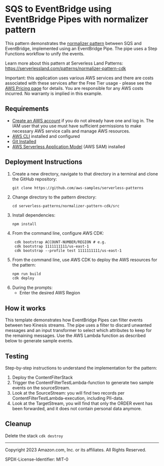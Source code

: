 # SQS to EventBridge using EventBridge Pipes with normalizer pattern

This pattern demonstrates the [normalizer pattern](https://www.enterpriseintegrationpatterns.com/Normalizer.html) between SQS and EventBridge, implemented using an EventBridge Pipe. The pipe uses a Step Functions workflow to unify the events.

Learn more about this pattern at Serverless Land Patterns: https://serverlessland.com/patterns/normalizer-pattern-cdk

Important: this application uses various AWS services and there are costs associated with these services after the Free Tier usage - please see the [AWS Pricing page](https://aws.amazon.com/pricing/) for details. You are responsible for any AWS costs incurred. No warranty is implied in this example.

## Requirements

* [Create an AWS account](https://portal.aws.amazon.com/gp/aws/developer/registration/index.html) if you do not already have one and log in. The IAM user that you use must have sufficient permissions to make necessary AWS service calls and manage AWS resources.
* [AWS CLI](https://docs.aws.amazon.com/cli/latest/userguide/install-cliv2.html) installed and configured
* [Git Installed](https://git-scm.com/book/en/v2/Getting-Started-Installing-Git)
* [AWS Serverless Application Model](https://docs.aws.amazon.com/serverless-application-model/latest/developerguide/serverless-sam-cli-install.html) (AWS SAM) installed

## Deployment Instructions

1. Create a new directory, navigate to that directory in a terminal and clone the GitHub repository:
    ``` 
    git clone https://github.com/aws-samples/serverless-patterns
    ```
1. Change directory to the pattern directory:
    ```
    cd serverless-patterns/normalizer-pattern-cdk/src
    ```
1. Install dependencies:
    ```
    npm install
    ```
1. From the command line, configure AWS CDK:
   ```
    cdk bootstrap ACCOUNT-NUMBER/REGION # e.g.
    cdk bootstrap 1111111111/us-east-1
    cdk bootstrap --profile test 1111111111/us-east-1
   ```
1. From the command line, use AWS CDK to deploy the AWS resources for the pattern:
   ```bash
   npm run build
   cdk deploy
   ```
1. During the prompts:
    * Enter the desired AWS Region
    

## How it works

This template demonstrates how EventBridge Pipes can filter events between two Kinesis streams. The pipe uses a filter to discard unwanted messages and an input transformer to select which attributes to keep for the remaining messages. Use the AWS Lambda function as described below to generate sample events.

## Testing

Step-by-step instructions to understand the implementation for the pattern:

1. Deploy the ContentFilterStack
1. Trigger the ContentFilterTestLambda-function to generate two sample events on the sourceStream.
1. Look at the SourceStream: you will find two records per ContentFilterTestLambda-execution, including PII-data.
1. Look at the TargetStream, you will find that only the ORDER event has been forwarded, and it does not contain personal data anymore.

## Cleanup
 
Delete the stack
    ```cdk destroy```

----
Copyright 2023 Amazon.com, Inc. or its affiliates. All Rights Reserved.

SPDX-License-Identifier: MIT-0
